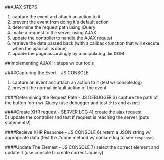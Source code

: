 
##AJAX STEPS
1) capture the event and attach an action to it  
2) prevent the event from doing it's default action  
3) determine the request path using jQuery  
4) make a request to the server using AJAX  
5) update the controller to handle the AJAX request  
6) retrieve the data passed back (with a callback function that will execute when the ajax call is done)  
7) update the page accordingly by manipulating the DOM  



##Implementing AJAX in steps w/ our tools

####Capturing the Event - JS CONSOLE
1) capture an event and attach an action to it (test w/ console.log)  
2) prevent the normal default action of the event  

####Determining the Request Path - JS DEBUGGER
3) capture the path of the button form w/ jQuery (use debugger and test `this` and `event`)

####Create XHR request - SERVER LOG
4) create the ajax request  
5) update the controller and test if request is reaching the server (puts statements!)  

####Recieve XHR Response - JS CONSOLE
6) return a JSON string w/ appropriate data (test the #done method w/ console.log to see `response`)  

####Update The Element - JS CONSOLE
7) select the correct element and update it (use console to create correct Jquery)  

